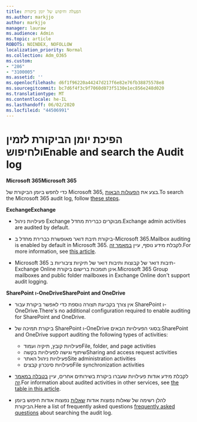```yaml
---
title: הפעלה וחיפוש של יומן ביקורת
ms.author: markjjo
author: markjjo
manager: lauraw
ms.audience: Admin
ms.topic: article
ROBOTS: NOINDEX, NOFOLLOW
localization_priority: Normal
ms.collection: Adm_O365
ms.custom:
- "286"
- "3100005"
ms.assetid: ''
ms.openlocfilehash: d6f1f96220a44247d217f6e82e76fb38875578e8
ms.sourcegitcommit: bc7d6f4f3c9f7060d073f5130e1ec856e248d020
ms.translationtype: MT
ms.contentlocale: he-IL
ms.lasthandoff: 06/02/2020
ms.locfileid: "44506991"
---
```

# <a name="enable-and-search-the-audit-log"></a><span data-ttu-id="38c74-102">הפיכת יומן הביקורת לזמין ולחיפוש</span><span class="sxs-lookup"><span data-stu-id="38c74-102">Enable and search the Audit log</span></span>

<span data-ttu-id="38c74-103">**Microsoft 365**</span><span class="sxs-lookup"><span data-stu-id="38c74-103">**Microsoft 365**</span></span>

<span data-ttu-id="38c74-104">כדי לחפש ביומן הביקורת של Microsoft 365, בצע את [הפעולות הבאות](https://docs.microsoft.com/microsoft-365/compliance/search-the-audit-log-in-security-and-compliance#search-the-audit-log).</span><span class="sxs-lookup"><span data-stu-id="38c74-104">To search the Microsoft 365 audit log, follow [these steps](https://docs.microsoft.com/microsoft-365/compliance/search-the-audit-log-in-security-and-compliance#search-the-audit-log).</span></span>

<span data-ttu-id="38c74-105">**Exchange**</span><span class="sxs-lookup"><span data-stu-id="38c74-105">**Exchange**</span></span>

- <span data-ttu-id="38c74-106">פעילויות ניהול Exchange מבוקרים כברירת מחדל.</span><span class="sxs-lookup"><span data-stu-id="38c74-106">Exchange admin activities are audited by default.</span></span>

- <span data-ttu-id="38c74-107">ביקורת תיבת דואר מאופשרת כברירת מחדל ב-Microsoft 365.</span><span class="sxs-lookup"><span data-stu-id="38c74-107">Mailbox auditing is enabled by default in Microsoft 365.</span></span> <span data-ttu-id="38c74-108">לקבלת מידע נוסף, עיין [במאמר זה](https://docs.microsoft.com/microsoft-365/compliance/enable-mailbox-auditing).</span><span class="sxs-lookup"><span data-stu-id="38c74-108">For more information, see  [this article](https://docs.microsoft.com/microsoft-365/compliance/enable-mailbox-auditing).</span></span>

- <span data-ttu-id="38c74-109">Microsoft 365 תיבות דואר של קבוצות ותיבות דואר של תיקיות ציבוריות ב-Exchange Online אינן תומכות ברישום ביקורת.</span><span class="sxs-lookup"><span data-stu-id="38c74-109">Microsoft 365 Group mailboxes and public folder mailboxes in Exchange Online don't support audit logging.</span></span>

<span data-ttu-id="38c74-110">**SharePoint ו-OneDrive**</span><span class="sxs-lookup"><span data-stu-id="38c74-110">**SharePoint and OneDrive**</span></span>

- <span data-ttu-id="38c74-111">אין צורך בקביעת תצורה נוספת כדי לאפשר ביקורת עבור SharePoint ו-OneDrive.</span><span class="sxs-lookup"><span data-stu-id="38c74-111">There's no additional configuration required to enable auditing for SharePoint and OneDrive.</span></span>

- <span data-ttu-id="38c74-112">ביקורת תמיכה של SharePoint ו-OneDrive בסוגי הפעילויות הבאים:</span><span class="sxs-lookup"><span data-stu-id="38c74-112">SharePoint and OneDrive support auditing the following types of activities:</span></span>

    - <span data-ttu-id="38c74-113">פעילויות קובץ, תיקיה ועמוד</span><span class="sxs-lookup"><span data-stu-id="38c74-113">File, folder, and page activities</span></span>
    - <span data-ttu-id="38c74-114">שיתוף וגישה לפעילויות בקשה</span><span class="sxs-lookup"><span data-stu-id="38c74-114">Sharing and access request activities</span></span>
    - <span data-ttu-id="38c74-115">פעילויות ניהול האתר</span><span class="sxs-lookup"><span data-stu-id="38c74-115">Site administration activities</span></span>
    - <span data-ttu-id="38c74-116">פעילויות סינכרון קבצים</span><span class="sxs-lookup"><span data-stu-id="38c74-116">File synchronization activities</span></span>

- <span data-ttu-id="38c74-117">לקבלת מידע אודות פעילויות שעברו ביקורת בשירותים אחרים, עיין [בטבלה במאמר זה](https://docs.microsoft.com/microsoft-365/compliance/search-the-audit-log-in-security-and-compliance#audited-activities).</span><span class="sxs-lookup"><span data-stu-id="38c74-117">For information about audited activities in other services, see  [the table in this article](https://docs.microsoft.com/microsoft-365/compliance/search-the-audit-log-in-security-and-compliance#audited-activities).</span></span>

- <span data-ttu-id="38c74-118">להלן רשימה של שאלות נפוצות אודות [שאלות](https://docs.microsoft.com/microsoft-365/compliance/search-the-audit-log-in-security-and-compliance#frequently-asked-questions) נפוצות אודות חיפוש ביומן הביקורת.</span><span class="sxs-lookup"><span data-stu-id="38c74-118">Here a list of frequently asked questions [frequently asked questions](https://docs.microsoft.com/microsoft-365/compliance/search-the-audit-log-in-security-and-compliance#frequently-asked-questions) about searching the audit log.</span></span>